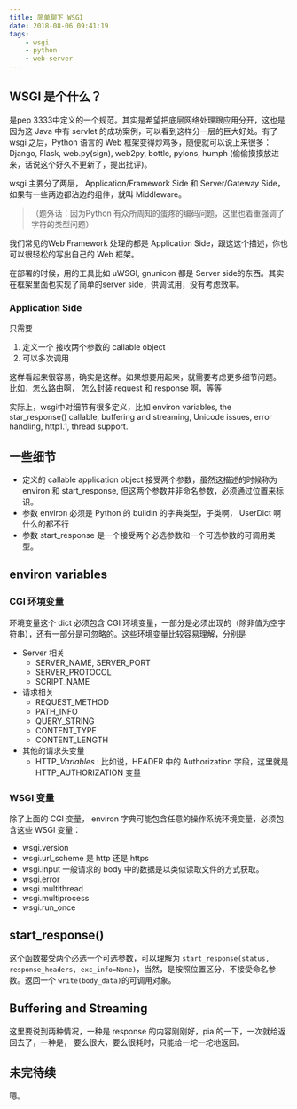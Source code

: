 ```yaml
---
title: 简单聊下 WSGI
date: 2018-08-06 09:41:19
tags:
    - wsgi
    - python
    - web-server
---
```


## WSGI 是个什么？
是pep 3333中定义的一个规范。其实是希望把底层网络处理跟应用分开，这也是因为这 Java 中有 servlet 的成功案例，可以看到这样分一层的巨大好处。有了 wsgi 之后，Python 语言的 Web 框架变得炒鸡多，随便就可以说上来很多：Django, Flask, web.py(sign), web2py, bottle, pylons, humph (偷偷摸摸放进来，话说这个好久不更新了，提出批评)。

wsgi 主要分了两层， Application/Framework Side 和 Server/Gateway Side，如果有一些两边都沾边的组件，就叫 Middleware。

> （题外话：因为Python 有众所周知的蛋疼的编码问题，这里也着重强调了字符的类型问题）

我们常见的Web Framework 处理的都是 Application Side，跟这这个描述，你也可以很轻松的写出自己的 Web 框架。

在部署的时候，用的工具比如 uWSGI, gnunicon 都是 Server side的东西。其实在框架里面也实现了简单的server side，供调试用，没有考虑效率。

### Application Side
只需要
1. 定义一个 接收两个参数的 callable object
2. 可以多次调用

这样看起来很容易，确实是这样。如果想要用起来，就需要考虑更多细节问题。
比如，怎么路由啊， 怎么封装 request 和 response 啊，等等

实际上，wsgi中对细节有很多定义，比如 environ variables, the star_response() callable, buffering and streaming, Unicode issues, error handling, http1.1, thread support.
## 一些细节
- 定义的 callable application object 接受两个参数，虽然这描述的时候称为 environ 和 start_response, 但这两个参数并非命名参数，必须通过位置来标识。
- 参数 environ 必须是 Python 的 buildin 的字典类型，子类啊， UserDict 啊什么的都不行
- 参数 start_response 是一个接受两个必选参数和一个可选参数的可调用类型。

## environ variables
### CGI 环境变量
环境变量这个 dict 必须包含 CGI 环境变量，一部分是必须出现的（除非值为空字符串），还有一部分是可忽略的。这些环境变量比较容易理解，分别是
- Server 相关
	- SERVER_NAME, SERVER_PORT
	- SERVER_PROTOCOL
	- SCRIPT_NAME
- 请求相关
	- REQUEST_METHOD
	- PATH_INFO
	- QUERY_STRING
	- CONTENT_TYPE
	- CONTENT_LENGTH
- 其他的请求头变量
	- HTTP_*Variables* : 比如说，HEADER 中的 Authorization 字段，这里就是 HTTP_AUTHORIZATION 变量
### WSGI 变量
除了上面的 CGI 变量， environ 字典可能包含任意的操作系统环境变量，必须包含这些 WSGI 变量：
- wsgi.version
- wsgi.url_scheme  是 http 还是 https
- wsgi.input  一般请求的 body 中的数据是以类似读取文件的方式获取。
- wsgi.error
- wsgi.multithread
- wsgi.multiprocess
- wsgi.run_once
## start_response()
这个函数接受两个必选一个可选参数，可以理解为 `start_response(status, response_headers, exc_info=None)`，当然，是按照位置区分，不接受命名参数。返回一个 `write(body_data)`的可调用对象。
## Buffering and Streaming
这里要说到两种情况，一种是 response 的内容刚刚好，pia 的一下，一次就给返回去了，一种是， 要么很大，要么很耗时，只能给一坨一坨地返回。
## 未完待续
嗯。

